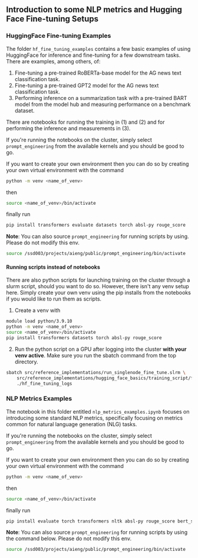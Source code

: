 ## Introduction to some NLP metrics and Hugging Face Fine-tuning Setups

### HuggingFace Fine-tuning Examples

The folder `hf_fine_tuning_examples` contains a few basic examples of using HuggingFace for inference and fine-tuning for a few downstream tasks. There are examples, among others, of:

1) Fine-tuning a pre-trained RoBERTa-base model for the AG news text classification task.
2) Fine-tuning a pre-trained GPT2 model for the AG news text classification task.
3) Performing inference on a summarization task with a pre-trained BART model from the model hub and measuring performance on a benchmark dataset.

There are notebooks for running the training in (1) and (2) and for performing the inference and measurements in (3).

If you're running the notebooks on the cluster, simply select `prompt_engineering` from the available kernels and you should be good to go.

If you want to create your own environment then you can do so by creating your own virtual environment with the command
```bash
python -m venv <name_of_venv>
```
then
```bash
source <name_of_venv>/bin/activate
```
finally run
```bash
pip install transformers evaluate datasets torch absl-py rouge_score
```

__Note__: You can also source `prompt_engineering` for running scripts by using. Please do not modify this env.
```bash
source /ssd003/projects/aieng/public/prompt_engineering/bin/activate
```

#### Running scripts instead of notebooks

There are also python scripts for launching training on the cluster through a slurm script, should you want to do so. However, there isn't any venv setup here. Simply create your own venv using the pip installs from the notebooks if you would like to run them as scripts.

1) Create a venv with
```bash
module load python/3.9.10
python -m venv <name_of_venv>
source <name_of_venv>/bin/activate
pip install transformers datasets torch absl-py rouge_score
```
2) Run the python script on a GPU after logging into the cluster __with your venv active__. Make sure you run the sbatch command from the top directory.
```bash
sbatch src/reference_implementations/run_singlenode_fine_tune.slrm \
    src/reference_implementations/hugging_face_basics/training_script/finetuning_roberta.sh \
    ./hf_fine_tuning_logs
```

### NLP Metrics Examples

The notebook in this folder entitled `nlp_metrics_examples.ipynb` focuses on introducing some standard NLP metrics, specifically focusing on metrics common for natural language generation (NLG) tasks.

If you're running the notebooks on the cluster, simply select `prompt_engineering` from the available kernels and you should be good to go.

If you want to create your own environment then you can do so by creating your own virtual environment with the command
```bash
python -m venv <name_of_venv>
```
then
```bash
source <name_of_venv>/bin/activate
```
finally run
```bash
pip install evaluate torch transformers nltk absl-py rouge_score bert_score
```

__Note__: You can also source `prompt_engineering` for running scripts by using the command below. Please do not modify this env.
```bash
source /ssd003/projects/aieng/public/prompt_engineering/bin/activate
```
